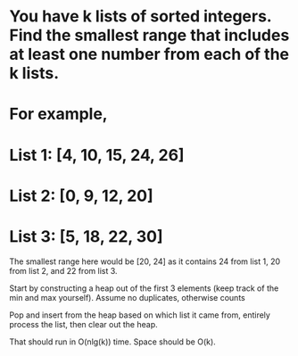 # You have k lists of sorted integers. Find the smallest range that includes at least one number from each of the k lists.
#
# For example,
# List 1: [4, 10, 15, 24, 26]
# List 2: [0, 9, 12, 20]
# List 3: [5, 18, 22, 30]

The smallest range here would be [20, 24] as it contains 24 from list 1, 20 from list 2, and 22 from list 3.

Start by constructing a heap out of the first 3 elements (keep track of the min and max yourself). Assume no duplicates, otherwise counts

Pop and insert from the heap based on which list it came from, entirely process the list, then clear out the heap.

That should run in O(nlg(k)) time. Space should be O(k).
